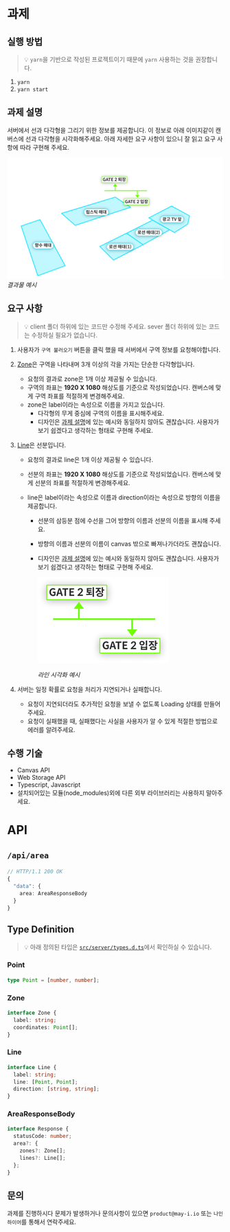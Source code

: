 # 과제

## 실행 방법

> :bulb: `yarn`을 기반으로 작성된 프로젝트이기 때문에 `yarn` 사용하는 것을 권장합니다.

1. `yarn`
2. `yarn start`

## 과제 설명

서버에서 선과 다각형을 그리기 위한 정보를 제공합니다. 이 정보로 아래 이미지같이 캔버스에 선과 다각형을 시각화해주세요.
아래 자세한 요구 사항이 있으니 잘 읽고 요구 사항에 따라 구현해 주세요.

![결과물 예시]('./../images/result.jpg)
_결과물 예시_

## 요구 사항

> :bulb: client 폴더 하위에 있는 코드만 수정해 주세요. sever 폴더 하위에 있는 코드는 수정하실 필요가 없습니다.

1. 사용자가 `구역 불러오기` 버튼을 클릭 했을 때 서버에서 구역 정보를 요청해야합니다.

2. [Zone](#zone)은 구역을 나타내며 3개 이상의 각을 가지는 단순한 다각형입니다.

   - 요청의 결과로 zone은 1개 이상 제공될 수 있습니다.
   - 구역의 좌표는 **1920 X 1080** 해상도를 기준으로 작성되었습니다. 캔버스에 맞게 구역 좌표를 적절하게 변경해주세요.
   - zone은 label이라는 속성으로 이름을 가지고 있습니다.
     - 다각형의 무게 중심에 구역의 이름을 표시해주세요.
     - 디자인은 [과제 설명](#과제-설명)에 있는 예시와 동일하지 않아도 괜찮습니다. 사용자가 보기 쉽겠다고 생각하는 형태로 구현해 주세요.

3. [Line](#line)은 선분입니다.

   - 요청의 결과로 line은 1개 이상 제공될 수 있습니다.
   - 선분의 좌표는 **1920 X 1080** 해상도를 기준으로 작성되었습니다. 캔버스에 맞게 선분의 좌표를 적절하게 변경해주세요.

   - line은 label이라는 속성으로 이름과 direction이라는 속성으로 방향의 이름을 제공합니다.

     - 선분의 삼등분 점에 수선을 그어 방향의 이름과 선분의 이름을 표시해 주세요.
     - 방향의 이름과 선분의 이름이 canvas 밖으로 빠져나가더라도 괜찮습니다.
     - 디자인은 [과제 설명](#과제-설명)에 있는 예시와 동일하지 않아도 괜찮습니다. 사용자가 보기 쉽겠다고 생각하는 형태로 구현해 주세요.

       ![라인 시각화 예시](./images/line_reference.jpg)

       _라인 시각화 예시_

4. 서버는 일정 확률로 요청을 처리가 지연되거나 실패합니다.

   - 요청이 지연되더라도 추가적인 요청을 보낼 수 없도록 Loading 상태를 만들어주세요.
   - 요청이 실패했을 때, 실패했다는 사실을 사용자가 알 수 있게 적절한 방법으로 에러를 알려주세요.

## 수행 기술

- Canvas API
- Web Storage API
- Typescript, Javascript
- 설치되어있는 모듈(node_modules)외에 다른 외부 라이브러리는 사용하지 말아주세요.

# API

## `/api/area`

```typescript
// HTTP/1.1 200 OK
{
  "data": {
    area: AreaResponseBody
  }
}
```

## Type Definition

> :bulb: 아래 정의된 타입은 [`src/server/types.d.ts`](./src/server/types.d.ts)에서 확인하실 수 있습니다.

### Point

```typescript
type Point = [number, number];
```

### Zone

```typescript
interface Zone {
  label: string;
  coordinates: Point[];
}
```

### Line

```typescript
interface Line {
  label: string;
  line: [Point, Point];
  direction: [string, string];
}
```

### AreaResponseBody

```typescript
interface Response {
  statusCode: number;
  area?: {
    zones?: Zone[];
    lines?: Line[];
  };
}
```

## 문의

과제를 진행하시다 문제가 발생하거나 문의사항이 있으면 `product@may-i.io` 또는 `나인하이어`를 통해서 연락주세요.
